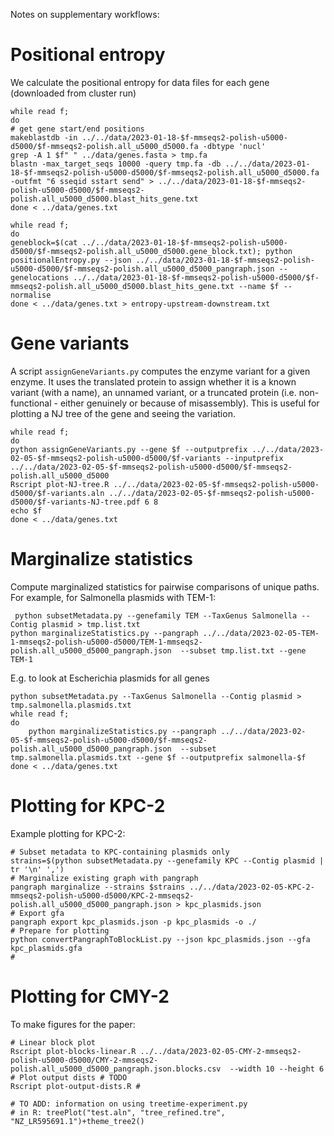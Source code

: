 Notes on supplementary workflows:

# Positional entropy

We calculate the positional entropy for data files for each gene (downloaded from cluster run)
```
while read f;
do
# get gene start/end positions
makeblastdb -in ../../data/2023-01-18-$f-mmseqs2-polish-u5000-d5000/$f-mmseqs2-polish.all_u5000_d5000.fa -dbtype 'nucl'
grep -A 1 $f" " ../data/genes.fasta > tmp.fa
blastn -max_target_seqs 10000 -query tmp.fa -db ../../data/2023-01-18-$f-mmseqs2-polish-u5000-d5000/$f-mmseqs2-polish.all_u5000_d5000.fa -outfmt "6 sseqid sstart send" > ../../data/2023-01-18-$f-mmseqs2-polish-u5000-d5000/$f-mmseqs2-polish.all_u5000_d5000.blast_hits_gene.txt
done < ../data/genes.txt 

while read f;  
do
geneblock=$(cat ../../data/2023-01-18-$f-mmseqs2-polish-u5000-d5000/$f-mmseqs2-polish.all_u5000_d5000.gene_block.txt); python positionalEntropy.py --json ../../data/2023-01-18-$f-mmseqs2-polish-u5000-d5000/$f-mmseqs2-polish.all_u5000_d5000_pangraph.json --genelocations ../../data/2023-01-18-$f-mmseqs2-polish-u5000-d5000/$f-mmseqs2-polish.all_u5000_d5000.blast_hits_gene.txt --name $f --normalise
done < ../data/genes.txt > entropy-upstream-downstream.txt
```


# Gene variants

A script `assignGeneVariants.py` computes the enzyme variant for a given enzyme. It uses the translated protein to assign whether it is a known variant (with a name), an unnamed variant, or a truncated protein (i.e. non-functional - either genuinely or because of misassembly). This is useful for plotting a NJ tree of the gene and seeing the variation. 

```
while read f;
do
python assignGeneVariants.py --gene $f --outputprefix ../../data/2023-02-05-$f-mmseqs2-polish-u5000-d5000/$f-variants --inputprefix ../../data/2023-02-05-$f-mmseqs2-polish-u5000-d5000/$f-mmseqs2-polish.all_u5000_d5000
Rscript plot-NJ-tree.R ../../data/2023-02-05-$f-mmseqs2-polish-u5000-d5000/$f-variants.aln ../../data/2023-02-05-$f-mmseqs2-polish-u5000-d5000/$f-variants-NJ-tree.pdf 6 8
echo $f
done < ../data/genes.txt
```

# Marginalize statistics

Compute marginalized statistics for pairwise comparisons of unique paths. For example, for Salmonella plasmids with TEM-1:

```
 python subsetMetadata.py --genefamily TEM --TaxGenus Salmonella --Contig plasmid > tmp.list.txt
python marginalizeStatistics.py --pangraph ../../data/2023-02-05-TEM-1-mmseqs2-polish-u5000-d5000/TEM-1-mmseqs2-polish.all_u5000_d5000_pangraph.json  --subset tmp.list.txt --gene TEM-1
```

E.g. to look at Escherichia plasmids for all genes

```
python subsetMetadata.py --TaxGenus Salmonella --Contig plasmid > tmp.salmonella.plasmids.txt
while read f;
do
	python marginalizeStatistics.py --pangraph ../../data/2023-02-05-$f-mmseqs2-polish-u5000-d5000/$f-mmseqs2-polish.all_u5000_d5000_pangraph.json  --subset tmp.salmonella.plasmids.txt --gene $f --outputprefix salmonella-$f
done < ../data/genes.txt
```

# Plotting for KPC-2

Example plotting for KPC-2:

```
# Subset metadata to KPC-containing plasmids only
strains=$(python subsetMetadata.py --genefamily KPC --Contig plasmid | tr '\n' ',')
# Marginalize existing graph with pangraph
pangraph marginalize --strains $strains ../../data/2023-02-05-KPC-2-mmseqs2-polish-u5000-d5000/KPC-2-mmseqs2-polish.all_u5000_d5000_pangraph.json > kpc_plasmids.json
# Export gfa
pangraph export kpc_plasmids.json -p kpc_plasmids -o ./
# Prepare for plotting
python convertPangraphToBlockList.py --json kpc_plasmids.json --gfa kpc_plasmids.gfa 
# 

```


# Plotting for CMY-2

To make figures for the paper:

```
# Linear block plot
Rscript plot-blocks-linear.R ../../data/2023-02-05-CMY-2-mmseqs2-polish-u5000-d5000/CMY-2-mmseqs2-polish.all_u5000_d5000_pangraph.json.blocks.csv  --width 10 --height 6   
# Plot output dists # TODO
Rscript plot-output-dists.R #

# TO ADD: information on using treetime-experiment.py
# in R: treePlot("test.aln", "tree_refined.tre", "NZ_LR595691.1")+theme_tree2()
```
